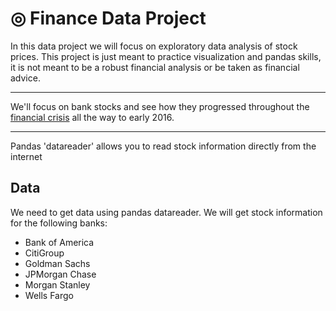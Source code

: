 #   &#9678; Finance Data Project 

In this data project we will focus on exploratory data analysis of stock prices. This project is just meant to practice visualization and pandas skills, it is not meant to be a robust financial analysis or be taken as financial advice.
____
We'll focus on bank stocks and see how they progressed throughout the [financial crisis](https://en.wikipedia.org/wiki/Financial_crisis_of_2007%E2%80%9308) all the way to early 2016.
____
Pandas 'datareader' allows you to read stock information directly from the internet

## Data

We need to get data using pandas datareader. We will get stock information for the following banks:
*  Bank of America
* CitiGroup
* Goldman Sachs
* JPMorgan Chase
* Morgan Stanley
* Wells Fargo

